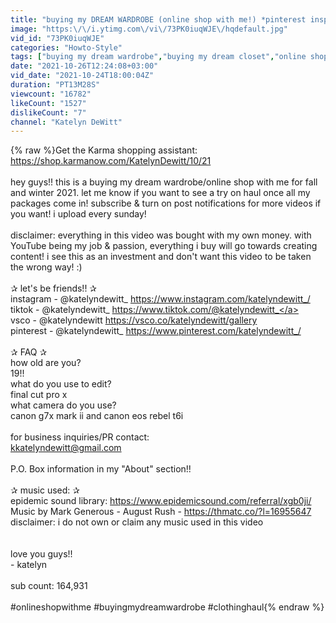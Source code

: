 ```yaml
---
title: "buying my DREAM WARDROBE (online shop with me!) *pinterest inspired, fall & winter*"
image: "https:\/\/i.ytimg.com\/vi\/73PK0iuqWJE\/hqdefault.jpg"
vid_id: "73PK0iuqWJE"
categories: "Howto-Style"
tags: ["buying my dream wardrobe","buying my dream closet","online shop with me"]
date: "2021-10-26T12:24:08+03:00"
vid_date: "2021-10-24T18:00:04Z"
duration: "PT13M28S"
viewcount: "16782"
likeCount: "1527"
dislikeCount: "7"
channel: "Katelyn DeWitt"
---
```

{% raw %}Get the Karma shopping assistant: <a rel="nofollow" target="blank" href="https://shop.karmanow.com/KatelynDewitt/10/21">https://shop.karmanow.com/KatelynDewitt/10/21</a><br /><br />hey guys!! this is a buying my dream wardrobe/online shop with me for fall and winter 2021. let me know if you want to see a try on haul once all my packages come in! subscribe &amp; turn on post notifications for more videos if you want! i upload every sunday!<br /><br />disclaimer: everything in this video was bought with my own money. with YouTube being my job &amp; passion, everything i buy will go towards creating content! i see this as an investment and don't want this video to be taken the wrong way! :)<br /><br />✰ let's be friends!! ✰<br />instagram - @katelyndewitt_ <a rel="nofollow" target="blank" href="https://www.instagram.com/katelyndewitt_/">https://www.instagram.com/katelyndewitt_/</a><br />tiktok - @katelyndewitt_ <a rel="nofollow" target="blank" href="https://www.tiktok.com/@katelyndewitt_">https://www.tiktok.com/@katelyndewitt_</a><br />vsco - @katelyndewitt <a rel="nofollow" target="blank" href="https://vsco.co/katelyndewitt/gallery">https://vsco.co/katelyndewitt/gallery</a><br />pinterest - @katelyndewitt_ <a rel="nofollow" target="blank" href="https://www.pinterest.com/katelyndewitt_/">https://www.pinterest.com/katelyndewitt_/</a><br /><br />✰ FAQ ✰<br />how old are you?<br />19!!<br />what do you use to edit?<br />final cut pro x<br />what camera do you use?<br />canon g7x mark ii and canon eos rebel t6i<br /><br />for business inquiries/PR contact: <br />kkatelyndewitt@gmail.com<br /><br />P.O. Box information in my &quot;About&quot; section!! <br /><br />✰ music used: ✰<br />epidemic sound library: <a rel="nofollow" target="blank" href="https://www.epidemicsound.com/referral/xgb0ji/">https://www.epidemicsound.com/referral/xgb0ji/</a><br />Music by Mark Generous - August Rush - <a rel="nofollow" target="blank" href="https://thmatc.co/?l=16955647">https://thmatc.co/?l=16955647</a><br />disclaimer: i do not own or claim any music used in this video<br /><br /><br />love you guys!! <br />- katelyn<br /><br />sub count: 164,931<br /><br />#onlineshopwithme #buyingmydreamwardrobe #clothinghaul{% endraw %}
